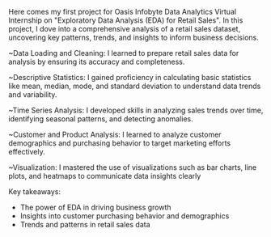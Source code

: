 Here comes my first project for Oasis Infobyte Data Analytics Virtual Internship on "Exploratory Data Analysis (EDA) for Retail Sales".
In this project, I dove into a comprehensive analysis of a retail sales dataset, uncovering key patterns, trends, and insights to inform business decisions.

~Data Loading and Cleaning: I learned to prepare retail sales data for analysis by ensuring its accuracy and completeness.

~Descriptive Statistics: I gained proficiency in calculating basic statistics like mean, median, mode, and standard deviation to understand data trends and variability.

~Time Series Analysis: I developed skills in analyzing sales trends over time, identifying seasonal patterns, and detecting anomalies.

~Customer and Product Analysis: I learned to analyze customer demographics and purchasing behavior to target marketing efforts effectively.

~Visualization: I mastered the use of visualizations such as bar charts, line plots, and heatmaps to communicate data insights clearly



Key takeaways:

- The power of EDA in driving business growth
- Insights into customer purchasing behavior and demographics
- Trends and patterns in retail sales data
